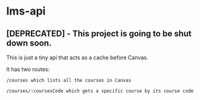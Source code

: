 # lms-api

## [DEPRECATED] - This project is going to be shut down soon.

This is just a tiny api that acts as a cache before Canvas.

It has two routes:

```
/courses which lists all the courses in Canvas

/courses/:coursesCode which gets a specific course by its course code
```

